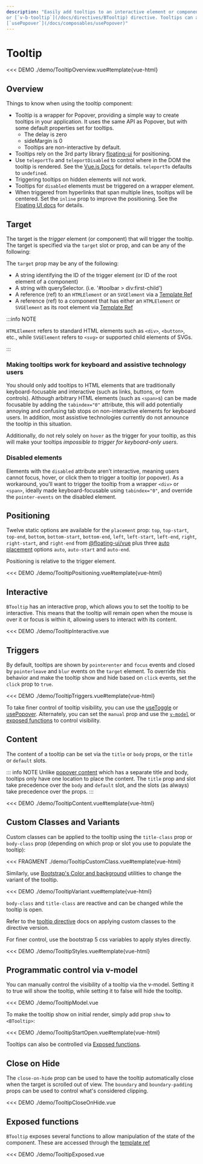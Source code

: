 ```yaml
---
description: "Easily add tooltips to an interactive element or component via the `<BTooltip>` component
or [`v-b-tooltip`](/docs/directives/BTooltip) directive. Tooltips can also be created and programmatically controlled via the composable
[`usePopover`](/docs/composables/usePopover)"
---
```


# Tooltip

<PageHeader />

<<< DEMO ./demo/TooltipOverview.vue#template{vue-html}

## Overview

Things to know when using the tooltip component:

- Tooltip is a wrapper for Popover, providing a simple way to create tooltips in your application. It uses the same API as Popover, but with some default properties set for tooltips.
  - The delay is zero
  - sideMargin is 0
  - Tooltips are non-interactive by default.
- Tooltips rely on the 3rd party library [floating-ui](https://floating-ui.com/) for positioning.
- Use `teleportTo` and `teleportDisabled` to control where in the DOM the tooltip is rendered. See the [Vue.js Docs](https://vuejs.org/guide/built-ins/teleport.html) for details. `teleportTo` defaults to `undefined`.
- Triggering tooltips on hidden elements will not work.
- Tooltips for `disabled` elements must be triggered on a wrapper element.
- When triggered from hyperlinks that span multiple lines, tooltips will be centered. Set the `inline` prop to improve the positioning. See the [Floating UI docs](https://floating-ui.com/docs/inline) for details.

## Target

The target is the _trigger_ element (or component) that will trigger the tooltip. The target is
specified via the `target` slot or prop, and can be any of the following:

The `target` prop may be any of the following:

- A string identifying the ID of the trigger element (or ID of the root element of a component)
- A string with querySelector. (i.e. '#toolbar > div:first-child')
- A reference (ref) to an `HTMLElement` or an `SVGElement` via a [Template Ref](https://vuejs.org/guide/essentials/template-refs.html)
- A reference (ref) to a component that has either an `HTMLElement` or `SVGElement` as its root
  element via [Template Ref](https://vuejs.org/guide/essentials/template-refs.html)

:::info NOTE

`HTMLElement` refers to standard HTML elements such as `<div>`, `<button>`, etc., while `SVGElement`
refers to `<svg>` or supported child elements of SVGs.

:::

### Making tooltips work for keyboard and assistive technology users

You should only add tooltips to HTML elements that are traditionally keyboard-focusable and
interactive (such as links, buttons, or form controls). Although arbitrary HTML elements (such as
`<span>`s) can be made focusable by adding the `tabindex="0"` attribute, this will add potentially
annoying and confusing tab stops on non-interactive elements for keyboard users. In addition, most
assistive technologies currently do not announce the tooltip in this situation.

Additionally, do not rely solely on `hover` as the trigger for your tooltip, as this will make your
tooltips _impossible to trigger for keyboard-only users_.

### Disabled elements

Elements with the `disabled` attribute aren’t interactive, meaning users cannot focus, hover, or
click them to trigger a tooltip (or popover). As a workaround, you’ll want to trigger the tooltip
from a wrapper `<div>` or `<span>`, ideally made keyboard-focusable using `tabindex="0"`, and
override the `pointer-events` on the disabled element.

## Positioning

Twelve static options are available for the `placement` prop: `top`, `top-start`, `top-end`,
`bottom`, `bottom-start`, `bottom-end`, `left`, `left-start`, `left-end`, `right`, `right-start`, and `right-end` from
[@floating-ui/vue](https://floating-ui.com/) plus three [auto placement](https://floating-ui.com/docs/autoplacement)
options `auto`, `auto-start` and `auto-end`.

Positioning is relative to the trigger element.

<<< DEMO ./demo/TooltipPositioning.vue#template{vue-html}

## Interactive

`BTooltip` has an interactive prop, which allows you to set the tooltip to be interactive. This means that the tooltip will remain open when the mouse is over it or focus is within it, allowing users to interact with its content.

<<< DEMO ./demo/TooltipInteractive.vue

## Triggers

By default, tooltips are shown by `pointerenter` and `focus` events and closed by `pointerleave` and `blur` events
on the `target` element. To override this behavior and make the tooltip show and hide based
on `click` events, set the `click` prop to `true`.

<<< DEMO ./demo/TooltipTriggers.vue#template{vue-html}

To take finer control of tooltip visibility, you can use the [useToggle](/docs/composables/useToggle) or
[usePopover](/docs/composables/usePopover). Alternately, you can set the `manual` prop
and use the [`v-model`](#programmatic-control-via-v-model) or
[exposed functions](#exposed-functions) to control visibility.

## Content

The content of a tooltip can be set via the `title` or `body` props, or the `title`
or `default` slots.

::: info NOTE
Unlike [popover content](/docs/components/popover#content) which has a separate title and body, tooltips only
have one location to place the content. The `title` prop and slot take precedence over the `body` and `default`
slot, and the slots (as always) take precedence over the props.
:::

<<< DEMO ./demo/TooltipContent.vue#template{vue-html}

## Custom Classes and Variants

Custom classes can be applied to the tooltip using the `title-class` prop or `body-class` prop
(depending on which prop or slot you use to populate the tooltip):

<<< FRAGMENT ./demo/TooltipCustomClass.vue#template{vue-html}

Similarly, use [Bootstrap's Color and background](https://getbootstrap.com/docs/5.3/helpers/color-background/)
utilities to change the variant of the tooltip.

<<< DEMO ./demo/TooltipVariant.vue#template{vue-html}

`body-class` and `title-class` are reactive and can be changed while the tooltip is open.

Refer to the [tooltip directive](/docs/directives/BTooltip) docs on applying custom
classes to the directive version.

For finer control, use the bootstrap 5 css variables to apply styles directly.

<<< DEMO ./demo/TooltipStyles.vue#template{vue-html}

## Programmatic control via v-model

You can manually control the visibility of a tooltip via the v-model. Setting it to true will show the tooltip,
while setting it to false will hide the tooltip.

<<< DEMO ./demo/TooltipModel.vue

To make the tooltip show on initial render, simply add prop `show` to `<BTooltip>`:

<<< DEMO ./demo/TooltipStartOpen.vue#template{vue-html}

Tooltips can also be controlled via [Exposed functions](#exposed-functions).

## Close on Hide

The `close-on-hide` prop can be used to have the tooltip automatically close
when the target is scrolled out of view. The `boundary` and `boundary-padding`
props can be used to control what's considered clipping.

<<< DEMO ./demo/TooltipCloseOnHide.vue

## Exposed functions

`BTooltip` exposes several functions to allow manipulation of the state of the component.
These are accessed through the [template ref](https://vuejs.org/guide/essentials/template-refs.html#template-refs)

<<< DEMO ./demo/TooltipExposed.vue

<ComponentReference :data="data" />

<script setup lang="ts">
import {data} from '../../data/components/tooltip.data'
</script>
